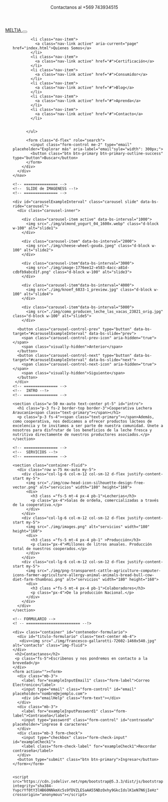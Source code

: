 <!doctype html>
<html lang="en">
  <head>
    <meta charset="utf-8">
    <meta name="viewport" content="width=device-width, initial-scale=1">
    <title>Cooperativa de lecheria MELTIA</title>
    <link href="https://cdn.jsdelivr.net/npm/bootstrap@5.3.3/dist/css/bootstrap.min.css" rel="stylesheet" integrity="sha384-QWTKZyjpPEjISv5WaRU9OFeRpok6YctnYmDr5pNlyT2bRjXh0JMhjY6hW+ALEwIH" crossorigin="anonymous">
    <link rel="stylesheet" href="../css/style.css">
  </head>
  <body>
    <header class="container-fluid bg-info d-flex justify-content-center">
      <p class="text-light mb-0 p-2 fs-7">Contactanos al +569 743934515</p>
    </header>
    <nav class="navbar navbar-expand-lg bg-body-tertiary p-3 id="menu">
      <div class="container-fluid">
        <a class="navbar-brand" href="#">
        <span class="text-primary fs-5 fw-bold">MELTIA</span>
        </a>
        <button class="navbar-toggler" type="button" data-bs-toggle="collapse" data-bs-target="#navbarSupportedContent" aria-controls="navbarSupportedContent" aria-expanded="false" aria-label="Toggle navigation">
          <span class="navbar-toggler-icon"></span>
        </button>
        <div class="collapse navbar-collapse" id="navbarSupportedContent">
          <ul class="navbar-nav me-auto mb-2 mb-lg-0">
            
            <li class="nav-item">
              <a class="nav-link active" aria-current="page" href="index.html">Quienes Somos</a>
            </li>
            <li class="nav-item">
              <a class="nav-link active" href="#">Certificación</a>
            </li>
            <li class="nav-item">
              <a class="nav-link active" href="#">Consumidor</a>
            </li>
            <li class="nav-item">
              <a class="nav-link active" href="#">Blog</a>
            </li>
            <li class="nav-item">
              <a class="nav-link active" href="#">Aprenda</a>
            </li>
            <li class="nav-item">
              <a class="nav-link active" href="#">Contacto</a>
            </li>
            

          </ul>

          <form class="d-flex" role="search">
            <input class="form-control me-2" type="email" placeholder="Explorar más" aria-label="email"syle="width": 300px;">
            <button class="btn btn-primary btn-primary-outline-success" type="button">Buscar</button>
          </form>
        </div>
      </div>
    </nav>
    
    <!-- =============== -->
    <!--  SLIDE de IMAGENESS --!>
    <!-- =============== -->

    <div id="carouselExampleInterval" class="carousel slide" data-bs-ride="carousel">
      <div class="carousel-inner">
        
        <div class="carousel-item active" data-bs-interval="1000">
          <img src="./img/almond_yogurt_04_1600x.webp" class="d-block w-100" alt="slide1">
        </div>
        
        <div class="carousel-item" data-bs-interval="2000">
          <img src="./img/cheese-wheel-gouda.jpeg" class="d-block w-100" alt="slide2">
        </div>
        
        <div class="carousel-item"data-bs-interval="3000">
          <img src="./img/image-1776ee12-e583-4acc-a81d-cdbfb9abcd1f.png" class="d-block w-100" alt="slide3">
        </div>

        <div class="carousel-item"data-bs-interval="4000">
          <img src="./img/knoef_6833-1_preview.jpg" class="d-block w-100" alt="slide4">
        </div>

        <div class="carousel-item"data-bs-interval="5000">
          <img src="./img/como_producen_leche_las_vacas_23821_orig.jpg" class="d-block w-100" alt="slide5">
        </div>
      
      <button class="carousel-control-prev" type="button" data-bs-target="#carouselExampleInterval" data-bs-slide="prev">
        <span class="carousel-control-prev-icon" aria-hidden="true"></span>
        <span class="visually-hidden">Anterior</span>
      </button>
      <button class="carousel-control-next" type="button" data-bs-target="#carouselExampleInterval" data-bs-slide="next">
        <span class="carousel-control-next-icon" aria-hidden="true"></span>
        <span class="visually-hidden">Siguiente</span>
      </button>
     </div>
    <!-- =============== -->
    <!--  INTRO --!>
    <!-- =============== -->

    <section class="w-50 mx-auto text-center pt-5" id="intro"> 
      <h1 class="p-3 fs-2 border-top border-3">Cooperativa Lechera Araucanía<span class="text-primary"></span></h1>
      <p class="p-3 fs-4"><span class="text-primary"></span>Además, como cooperativa, nos dedicamos a ofrecer productos lácteos de excelencia y te invitamos a ser parte de nuestra comunidad. Únete a nosotros para disfrutar de los beneficios de la leche fresca y nutritiva directamente de nuestros productores asociados.</p></section>
    
    <!-- =============== -->
    <!--  SERVICIOS --!>
    <!-- =============== -->

    <section class="container-fluid">
      <div class="row w-75 mx-auto my-5">
        <div class="col-lg-6 col-m-12 col-sm-12 d-flex justify-content-start my-5">
          <img src="./img/cow-head-icon-silhouette-design-free-vector.png" alt="servicios" width="180" height="160">
          <div>
            <h3 class ="fs-5 mt-4 px-4 pb-1">Lecherias</h3>
            <p class="px-4">Salas de ordeña, comercializadas a través de la cooperativa.</p>
          </div>
        </div>
        <div class="col-lg-6 col-m-12 col-sm-12 d-flex justify-content-start my-5">
          <img src="./img/images.png" alt="servicios" width="180" height="160">
          <div>
            <h3 class ="fs-5 mt-4 px-4 pb-1" >Producción</h3>
            <p class="px-4">Millones de litros anuales. Producción total de nuestros cooperados.</p>
          </div>
        </div>
        <div class="col-lg-6 col-m-12 col-sm-12 d-flex justify-content-start my-5">
          <img src="./img/png-transparent-cattle-agriculture-computer-icons-farmer-agriculture-allergy-animal-animals-bread-bull-cow-diet-farm-thumbnai.png" alt="servicios" width="180" height="160">
          <div>
            <h3 class ="fs-5 mt-4 px-4 pb-1">Colaboradores</h3>
            <p class="px-4">De la producción Nacional.</p>
          </div>
        </div>
      </div>
    </section>

    <!-- FORMULARIO -->
    <! -- ======================== --!>

    <div= class="container" id="contenedor-formulario">
      <div id="titulo-formulario" class="text-center mb-4">
       <div><img src="./img/francesco-gallarotti-72602-1460x540.jpg" alt="contacto" class="img-fluid">
    </div>
     <h2>Contactanos</h2>
     <p class="fs-5">Escribenos y nos pondremos en contacto a la brevedad</p>
    </div>
    <form action=""><form>
      <div class="mb-3">
        <label for="exampleInputEmail1" class="form-label">Correo Electronico</label>
        <input type="email" class="form-control" id="email" placeholder="nombre@ejemplo.com">
        <div id="emailHelp" class="form-text"></div>
      </div>
      <div class="mb-3">
        <label for="exampleInputPassword1" class="form-label">Contraseña</label>
        <input type="password" class="form-control" id="contraseña" placeholder="ingrese 8 caracteres"
      </div>
      <div class="mb-3 form-check">
        <input type="checkbox" class="form-check-input" id="exampleCheck1">
        <label class="form-check-label" for="exampleCheck1">Recordar contraseña</label>
      </div>
      <button type="submit" class="btn btn-primary">Ingresar</button>
    </form></form>


    <script src="https://cdn.jsdelivr.net/npm/bootstrap@5.3.3/dist/js/bootstrap.bundle.min.js" integrity="sha384-YvpcrYf0tY3lHB60NNkmXc5s9fDVZLESaAA55NDzOxhy9GkcIdslK1eN7N6jIeHz" crossorigin="anonymous"></script>
  </body>
</html>
